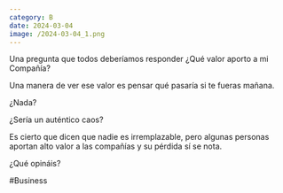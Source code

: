 ```yaml
--- 
category: B 
date: 2024-03-04 
image: /2024-03-04_1.png 
--- 
```


Una pregunta que todos deberíamos responder ¿Qué valor aporto a mi Compañía?

Una manera de ver ese valor es pensar qué pasaría si te fueras mañana. 

¿Nada?

¿Sería un auténtico caos?

Es cierto que dicen que nadie es irremplazable, pero algunas personas aportan alto valor a las compañías y su pérdida sí se nota.

¿Qué opináis?

#Business